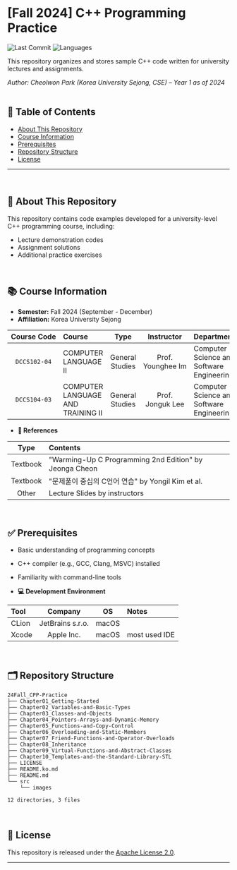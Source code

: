 # [Fall 2024] C++ Programming Practice

![Last Commit](https://img.shields.io/github/last-commit/Choroning/24Fall_CPP-Practice)
![Languages](https://img.shields.io/github/languages/top/Choroning/24Fall_CPP-Practice)

This repository organizes and stores sample C++ code written for university lectures and assignments.  

*Author: Cheolwon Park (Korea University Sejong, CSE) – Year 1 as of 2024*
<br><br>

## 📑 Table of Contents

- [About This Repository](#about-this-repository)
- [Course Information](#course-information)
- [Prerequisites](#prerequisites)
- [Repository Structure](#repository-structure)
- [License](#license)

---


<br><a name="about-this-repository"></a>
## 📝 About This Repository

This repository contains code examples developed for a university-level C++ programming course, including:

- Lecture demonstration codes
- Assignment solutions
- Additional practice exercises

<br><a name="course-information"></a>
## 📚 Course Information

- **Semester:** Fall 2024 (September - December)
- **Affiliation:** Korea University Sejong

| Course&nbsp;Code| Course            | Type          | Instructor      | Department                              |
|:----------:|:------------------|:-------------:|:---------------:|:----------------------------------------|
|`DCCS102-04`|COMPUTER LANGUAGE Ⅱ|General Studies|Prof. Younghee&nbsp;Im|Computer Science and Software Engineering|
|`DCCS104-03`|COMPUTER LANGUAGE AND TRAINING Ⅱ|General Studies|Prof. Jonguk&nbsp;Lee|Computer Science and Software Engineering|

- **📖 References**
  
| Type | Contents |
|:----:|:---------|
|Textbook|"Warming-Up C Programming 2nd Edition" by Jeonga Cheon|
|Textbook|"문제풀이 중심의 C언어 연습" by Yongil Kim et al.|
|Other|Lecture Slides by instructors|

<br><a name="prerequisites"></a>
## ✅ Prerequisites

- Basic understanding of programming concepts
- C++ compiler (e.g., GCC, Clang, MSVC) installed
- Familiarity with command-line tools

- **💻 Development Environment**

| Tool | Company |  OS  | Notes |
|:-----|:-------:|:----:|:------|
|CLion|JetBrains s.r.o.|macOS|    |
|Xcode|Apple Inc.|macOS|most used IDE|

<br><a name="repository-structure"></a>
## 🗂 Repository Structure

```plaintext
24Fall_CPP-Practice
├── Chapter01_Getting-Started
├── Chapter02_Variables-and-Basic-Types
├── Chapter03_Classes-and-Objects
├── Chapter04_Pointers-Arrays-and-Dynamic-Memory
├── Chapter05_Functions-and-Copy-Control
├── Chapter06_Overloading-and-Static-Members
├── Chapter07_Friend-Functions-and-Operator-Overloads
├── Chapter08_Inheritance
├── Chapter09_Virtual-Functions-and-Abstract-Classes
├── Chapter10_Templates-and-the-Standard-Library-STL
├── LICENSE
├── README.ko.md
├── README.md
└── src
    └── images

12 directories, 3 files
```

<br><a name="license"></a>
## 🤝 License

This repository is released under the [Apache License 2.0](LICENSE).

---
